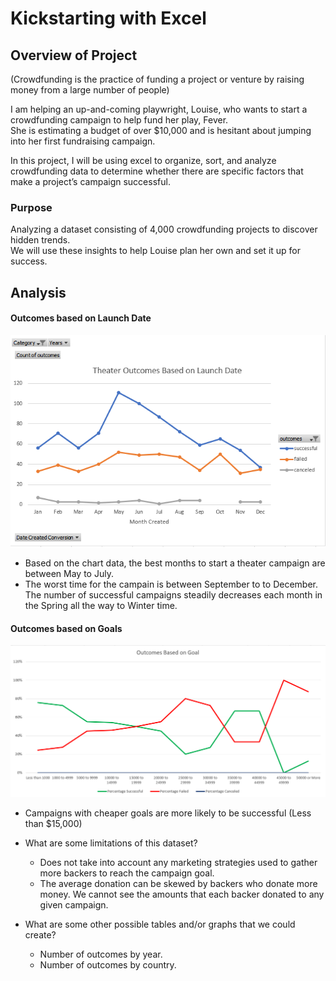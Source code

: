 # Kickstarting with Excel

## Overview of Project  
(Crowdfunding is the practice of funding a project or venture by raising money from a large number of people)  

I am helping an up-and-coming playwright, Louise, who wants to start a crowdfunding campaign to help fund her play, Fever.  
She is estimating a budget of over $10,000 and is hesitant about jumping into her first fundraising campaign.  
  
In this project, I will be using excel to organize, sort, and analyze crowdfunding data to determine whether there are specific factors that make a project’s campaign successful.  

### Purpose  
Analyzing a dataset consisting of 4,000 crowdfunding projects to discover hidden trends.  
We will use these insights to help Louise plan her own and set it up for success.  

## Analysis

#### Outcomes based on Launch Date
![Theater Outcomes Based on Launch Date](Resources/Theater_Outcomes_vs_Launch.png)  
- Based on the chart data, the best months to start a theater campaign are between May to July.
- The worst time for the campain is between September to to December. The number of successful campaigns steadily decreases each month in the Spring all the way to Winter time.  

#### Outcomes based on Goals
![Outcomes vs Goals](Resources/Outcomes_vs_Goals.png)
- Campaigns with cheaper goals are more likely to be successful (Less than $15,000)

- What are some limitations of this dataset?
  - Does not take into account any marketing strategies used to gather more backers to reach the campaign goal.
  - The average donation can be skewed by backers who donate more money. We cannot see the amounts that each backer donated to any given campaign.

- What are some other possible tables and/or graphs that we could create?
  - Number of outcomes by year.  
  - Number of outcomes by country.  
